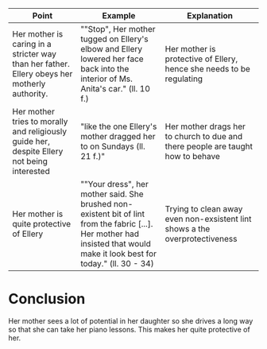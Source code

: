 | Point                                                                                        | Example                                                                                                                                                                      | Explanation                                                                     |
| -------------------------------------------------------------------------------------------- | ---------------------------------------------------------------------------------------------------------------------------------------------------------------------------- | ------------------------------------------------------------------------------- |
| Her mother is caring in a stricter way than her father. Ellery obeys her motherly authority. | ""Stop", Her mother tugged on Ellery's elbow and Ellery lowered her face back into the interior of Ms. Anita's car." (ll. 10 f.)                                             | Her mother is protective of Ellery, hence she needs to be regulating            |
| Her mother tries to morally and religiously guide her, despite Ellery not being interested   | "like the one Ellery's mother dragged her to on Sundays (ll. 21 f.)"                                                                                                         | Her mother drags her to church to due and there people are taught how to behave |
| Her mother is quite protective of Ellery                                                     | ""Your dress", her mother said. She brushed non-existent bit of lint from the fabric \[...\]. Her mother had insisted that would make it look best for today." (ll. 30 - 34) | Trying to clean away even non-exsistent lint shows a the overprotectiveness     |

# Conclusion
Her mother sees a lot of potential in her daughter so she drives a long way so that she can take her piano lessons. This makes her quite protective of her. 